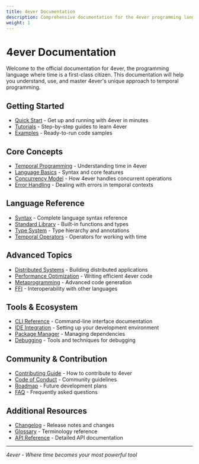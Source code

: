 ```yaml
---
title: 4ever Documentation
description: Comprehensive documentation for the 4ever programming language
weight: 1
---
```


# 4ever Documentation

Welcome to the official documentation for 4ever, the programming language where time is a first-class citizen. This documentation will help you understand, use, and master 4ever's unique approach to temporal programming.

## Getting Started

- [Quick Start](getting-started/installation.md) - Get up and running with 4ever in minutes
- [Tutorials](tutorials/index.md) - Step-by-step guides to learn 4ever
- [Examples](examples/index.md) - Ready-to-run code samples

## Core Concepts

- [Temporal Programming](concepts/temporal-programming.md) - Understanding time in 4ever
- [Language Basics](concepts/basics.md) - Syntax and core features
- [Concurrency Model](concepts/concurrency.md) - How 4ever handles concurrent operations
- [Error Handling](concepts/error-handling.md) - Dealing with errors in temporal contexts

## Language Reference

- [Syntax](reference/syntax.md) - Complete language syntax reference
- [Standard Library](reference/stdlib/index.md) - Built-in functions and types
- [Type System](reference/types.md) - Type hierarchy and annotations
- [Temporal Operators](reference/operators.md) - Operators for working with time

## Advanced Topics

- [Distributed Systems](advanced/distributed.md) - Building distributed applications
- [Performance Optimization](advanced/performance.md) - Writing efficient 4ever code
- [Metaprogramming](advanced/metaprogramming.md) - Advanced code generation
- [FFI](advanced/ffi.md) - Interoperability with other languages

## Tools & Ecosystem

- [CLI Reference](tools/cli.md) - Command-line interface documentation
- [IDE Integration](tools/ide.md) - Setting up your development environment
- [Package Manager](tools/package-manager.md) - Managing dependencies
- [Debugging](tools/debugging.md) - Tools and techniques for debugging

## Community & Contribution

- [Contributing Guide](community/contributing.md) - How to contribute to 4ever
- [Code of Conduct](community/code-of-conduct.md) - Community guidelines
- [Roadmap](community/roadmap.md) - Future development plans
- [FAQ](community/faq.md) - Frequently asked questions

## Additional Resources

- [Changelog](CHANGELOG.md) - Release notes and changes
- [Glossary](GLOSSARY.md) - Terminology reference
- [API Reference](api/index.md) - Detailed API documentation

---

*4ever - Where time becomes your most powerful tool*